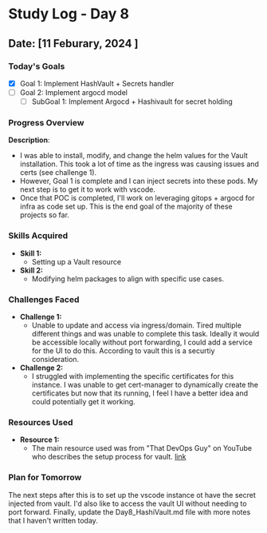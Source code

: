 # Study Log - Day 8

## Date: [11 Feburary, 2024 ]

### Today's Goals

- [x] Goal 1: Implement HashVault + Secrets handler
- [ ] Goal 2: Implement argocd model
  - [ ] SubGoal 1: Implement Argocd + Hashivault for secret holding

### Progress Overview
**Description**: 
  - I was able to install, modify, and change the helm values for the Vault installation. This took a lot of time as the ingress was causing issues and certs (see challenge 1).
  - However, Goal 1 is complete and I can inject secrets into these pods. My next step is to get it to work with vscode. 
  - Once that POC is completed, I'll work on leveraging gitops + argocd for infra as code set up. This is the end goal of the majority of these projects so far.

### Skills Acquired
- **Skill 1:**
  - Setting up a Vault resource
- **Skill 2:**
  - Modifying helm packages to align with specific use cases.

### Challenges Faced
- **Challenge 1:**
  - Unable to update and access via ingress/domain. Tired multiple different things and was unable to complete this task. Ideally it would be accessible locally without port forwarding, I could add a service for the UI to do this. According to vault this is a securtiy consideration. 
- **Challenge 2:**
  - I struggled with implementing the specific certificates for this instance. I was unable to get cert-manager to dynamically create the certificates but now that its running, I feel I have a better idea and could potentially get it working.


### Resources Used
- **Resource 1:**
  - The main resource used was from "That DevOps Guy" on YouTube who describes the setup process for vault. [link](https://www.youtube.com/watch?v=2Owo4Ioo9tQ)


### Plan for Tomorrow

The next steps after this is to set up the vscode instance ot have the secret injected from vault. I'd also like to access the vault UI without needing to port forward. Finally, update the Day8_HashiVault.md file with more notes that I haven't written today.

